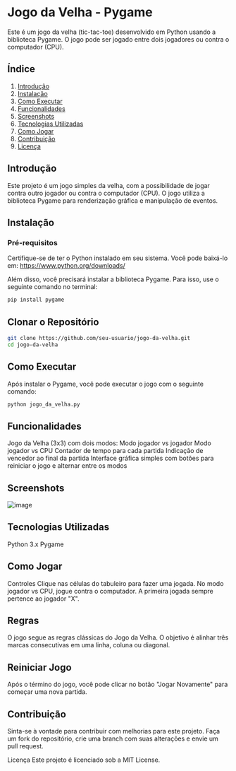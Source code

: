 # Jogo da Velha - Pygame

Este é um jogo da velha (tic-tac-toe) desenvolvido em Python usando a biblioteca Pygame. O jogo pode ser jogado entre dois jogadores ou contra o computador (CPU).

## Índice

1. [Introdução](#introdução)
2. [Instalação](#instalação)
3. [Como Executar](#como-executar)
4. [Funcionalidades](#funcionalidades)
5. [Screenshots](#screenshots)
6. [Tecnologias Utilizadas](#tecnologias-utilizadas)
7. [Como Jogar](#como-jogar)
8. [Contribuição](#contribuição)
9. [Licença](#licença)

## Introdução

Este projeto é um jogo simples da velha, com a possibilidade de jogar contra outro jogador ou contra o computador (CPU). O jogo utiliza a biblioteca Pygame para renderização gráfica e manipulação de eventos.

## Instalação

### Pré-requisitos

Certifique-se de ter o Python instalado em seu sistema. Você pode baixá-lo em: https://www.python.org/downloads/

Além disso, você precisará instalar a biblioteca Pygame. Para isso, use o seguinte comando no terminal:

```bash
pip install pygame
```

## Clonar o Repositório
```bash
git clone https://github.com/seu-usuario/jogo-da-velha.git
cd jogo-da-velha
```

## Como Executar
Após instalar o Pygame, você pode executar o jogo com o seguinte comando:

```bash
python jogo_da_velha.py
```

## Funcionalidades
Jogo da Velha (3x3) com dois modos:
Modo jogador vs jogador
Modo jogador vs CPU
Contador de tempo para cada partida
Indicação de vencedor ao final da partida
Interface gráfica simples com botões para reiniciar o jogo e alternar entre os modos

## Screenshots
![image](https://github.com/user-attachments/assets/b90aab17-5b41-4aea-bfa5-ad94e7b4025b)


## Tecnologias Utilizadas
Python 3.x
Pygame

## Como Jogar
Controles
Clique nas células do tabuleiro para fazer uma jogada.
No modo jogador vs CPU, jogue contra o computador.
A primeira jogada sempre pertence ao jogador "X".

## Regras
O jogo segue as regras clássicas do Jogo da Velha.
O objetivo é alinhar três marcas consecutivas em uma linha, coluna ou diagonal.

## Reiniciar Jogo
Após o término do jogo, você pode clicar no botão "Jogar Novamente" para começar uma nova partida.

## Contribuição
Sinta-se à vontade para contribuir com melhorias para este projeto. Faça um fork do repositório, crie uma branch com suas alterações e envie um pull request.

Licença
Este projeto é licenciado sob a MIT License.
